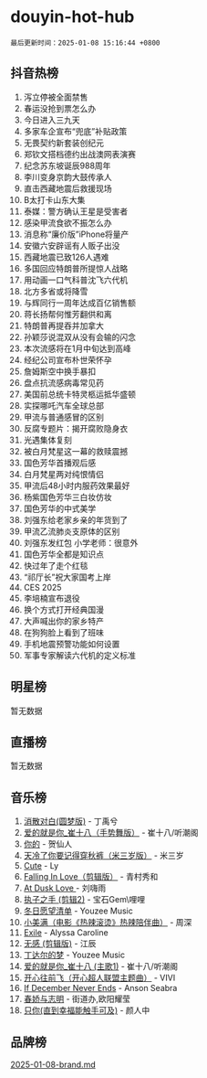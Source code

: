 # douyin-hot-hub

`最后更新时间：2025-01-08 15:16:44 +0800`

## 抖音热榜

1. 泻立停被全面禁售
1. 春运没抢到票怎么办
1. 今日进入三九天
1. 多家车企宣布“兜底”补贴政策
1. 无畏契约新套装创纪元
1. 郑钦文搭档德约出战澳网表演赛
1. 纪念苏东坡诞辰988周年
1. 李川变身京韵大鼓传承人
1. 直击西藏地震后救援现场
1. B太打卡山东大集
1. 泰媒：警方确认王星是受害者
1. 感染甲流食欲不振怎么办
1. 消息称“廉价版”iPhone将量产
1. 安徽六安辟谣有人贩子出没
1. 西藏地震已致126人遇难
1. 多国回应特朗普所提惊人战略
1. 用动画一口气科普沈飞六代机
1. 北方多省或将降雪
1. 与辉同行一周年达成百亿销售额
1. 蒋长扬帮何惟芳翻供和离
1. 特朗普再提吞并加拿大
1. 孙颖莎说混双从没有会输的闪念
1. 本次流感将在1月中旬达到高峰
1. 经纪公司宣布朴世荣怀孕
1. 詹姆斯空中换手暴扣
1. 盘点抗流感病毒常见药
1. 美国前总统卡特灵柩运抵华盛顿
1. 实探哪吒汽车全球总部
1. 甲流与普通感冒的区别
1. 反腐专题片：揭开腐败隐身衣
1. 光遇集体复刻
1. 被白月梵星这一幕的救赎震撼
1. 国色芳华首播观后感
1. 白月梵星两对纯恨情侣
1. 甲流后48小时内服药效果最好
1. 杨紫国色芳华三白妆仿妆
1. 国色芳华的中式美学
1. 刘强东给老家乡亲的年货到了
1. 甲流乙流肺炎支原体的区别
1. 刘强东发红包 小学老师：很意外
1. 国色芳华全都是知识点
1. 快过年了走个红毯
1. “祁厅长”祝大家国考上岸
1. CES 2025
1. 李培楠宣布退役
1. 换个方式打开经典国漫
1. 大声喊出你的家乡特产
1. 在狗狗脸上看到了班味
1. 手机地震预警功能如何设置
1. 军事专家解读六代机的定义标准

## 明星榜

暂无数据

## 直播榜

暂无数据

## 音乐榜

1. [消散对白(圆梦版)](https://sf5-hl-cdn-tos.douyinstatic.com/obj/tos-cn-ve-2774/og4jB5I5IizzoZVAAAzWgBMAsMDWoArfwBOiFs) - 丁禹兮
1. [爱的就是你_崔十八（手势舞版）](https://sf5-hl-cdn-tos.douyinstatic.com/obj/tos-cn-ve-2774/oApB2AigNyB4sTw7JhBOikMAf0oDJzMWBuIrgm) - 崔十八/听潮阁
1. [你的](https://sf5-hl-cdn-tos.douyinstatic.com/obj/tos-cn-ve-2774/oYuIeKf42jB7sEV6B2upMdpYAgfrQWj0FeRegh) - 贺仙人
1. [天冷了你要记得穿秋裤（米三岁版）](https://sf5-hl-cdn-tos.douyinstatic.com/obj/tos-cn-ve-2774/oQlIwVIDWiZ6BQilAorS7MA0AgCkQDvcZAdm1) - 米三岁
1. [Cute](https://sf5-hl-cdn-tos.douyinstatic.com/obj/tos-cn-ve-2774/o4IbIzHWKAAB4wsS5qMBRiiAlEBGTpQRNfFvuo) - Ly
1. [Falling In Love（剪辑版）](https://sf5-hl-cdn-tos.douyinstatic.com/obj/tos-cn-ve-2774/o8ajpA8zzgBPahbBIO8AcKGBLJezFCRd1wfP9f) - 青村秀和
1. [ At Dusk  Love ](https://sf5-hl-cdn-tos.douyinstatic.com/obj/tos-cn-ve-2774/o8CrpCf5CaYgI4ZrtQgMQAFEfuGqNnRSDQAPBc) - 刘嗨雨
1. [执子之手 (剪辑2)](https://sf5-hl-cdn-tos.douyinstatic.com/obj/tos-cn-ve-2774/oUoZLQjCc31XzqsBnBQUNgeKtYPBcgbFDwtfcu) - 宝石Gem\哩哩
1. [冬日愿望清单](https://sf5-hl-cdn-tos.douyinstatic.com/obj/tos-cn-ve-2774/oIIgUOeamCFCVAzxN6MFRLIBlLGpUqQxeeHrLE) - Youzee Music
1. [小美满（电影《热辣滚烫》热辣陪伴曲）](https://sf5-hl-cdn-tos.douyinstatic.com/obj/tos-cn-ve-2774/o0GAn2lSgfZIDUgtevCGDQYnFg4CwnrBaxbTZL) - 周深
1. [Exile](https://sf5-hl-cdn-tos.douyinstatic.com/obj/tos-cn-ve-2774/oYj4gAQTknKE3WW0Je8KGmQ7z1cA4FefwtbufD) - Alyssa Caroline
1. [无感 (剪辑版)](https://sf5-hl-cdn-tos.douyinstatic.com/obj/tos-cn-ve-2774/o0eIsUzJBDlQaQFC5OFlgbMEZC1TFYBftOBn6p) - 江辰
1. [丁达尔的梦](https://sf5-hl-cdn-tos.douyinstatic.com/obj/tos-cn-ve-2774/oMU3WirUZBVQkAC9ccG5P2IQirziZM2RTInUY) - Youzee Music
1. [爱的就是你_崔十八 (主歌1)](https://sf5-hl-cdn-tos.douyinstatic.com/obj/tos-cn-ve-2774/oI5BO5DhFZ6UTcNCnZaOCBLtZ7WIMQGfgnXf5E) - 崔十八/听潮阁
1. [开心往前飞（开心超人联盟主题曲）](https://sf5-hl-cdn-tos.douyinstatic.com/obj/tos-cn-ve-2774/9d8fb7c82cf1421fb93a9fe925275e0a) - VIVI
1. [If December Never Ends](https://sf5-hl-cdn-tos.douyinstatic.com/obj/tos-cn-ve-2774/oY1IQMoTgCFIBg8RZifyqlBBt1UFgitTYmxeOS) - Anson Seabra
1. [春娇与志明](https://sf5-hl-cdn-tos.douyinstatic.com/obj/tos-cn-ve-2774/e530d8fceb7044b39707d7f9ff54add1) - 街道办,欧阳耀莹
1. [只你(直到幸福能触手可及)](https://sf3-cdn-tos.douyinstatic.com/obj/tos-cn-ve-2774/o0lBkRDzFTeaVSUz3ZZSCBVtZ5DIMQGfgmEAuE) - 颜人中

## 品牌榜

[2025-01-08-brand.md](2025-01-08-brand.md)
